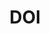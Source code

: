 ---
# This topic lives at
# https://digital.gov/topics/doi

slug: "doi"

# Topic Title
title: "DOI"

# description — keep it short and clear
summary: ""


# Weight
weight: 1

# For more information on managing topics,
# see https://github.com/GSA/digitalgov.gov/wiki
---